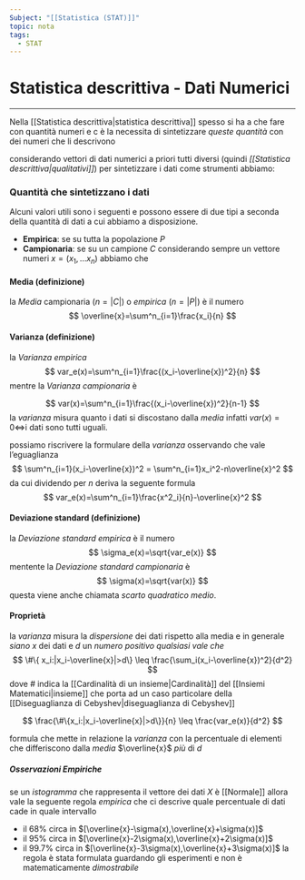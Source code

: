 ```yaml
---
Subject: "[[Statistica (STAT)]]"
topic: nota
tags:
  - STAT
---
```

# Statistica descrittiva - Dati Numerici
---
Nella [[Statistica descrittiva|statistica descrittiva]] spesso si ha a che fare con quantità numeri e c è la necessita di sintetizzare _queste quantità_ con dei numeri che li descrivono


considerando vettori di dati numerici a priori tutti diversi (quindi _[[Statistica descrittiva|qualitativi]]_)  per sintetizzare i dati come strumenti abbiamo:

### Quantità che sintetizzano i dati 
Alcuni valori utili sono i seguenti e possono essere di due tipi a seconda della quantità di dati a cui abbiamo a disposizione.
- **Empirica**: se su tutta la popolazione $P$ 
- **Campionaria**: se su un campione $C$
considerando sempre un vettore numeri $x=(x_{1},\dots x_{n})$ abbiamo che

#### Media (definizione)
la _Media_ campionaria ($n= |C|$) o _empirica_ ($n = |P|$) è il numero$$
    \overline{x}=\sum^n_{i=1}\frac{x_i}{n}
    $$
#### Varianza (definizione)
la _Varianza empirica_$$
var_e(x)=\sum^n_{i=1}\frac{(x_i-\overline{x})^2}{n}
$$mentre la _Varianza campionaria_ è

$$
var(x)=\sum^n_{i=1}\frac{(x_i-\overline{x})^2}{n-1}
$$
la _varianza_ misura quanto i dati si discostano dalla _media_ infatti $var(x)=0 \iff$i dati sono tutti uguali.

possiamo riscrivere la formulare della _varianza_ osservando che vale l’eguaglianza$$
\sum^n_{i=1}(x_i-\overline{x})^2 = \sum^n_{i=1}x_i^2-n\overline{x}^2
$$da cui dividendo per $n$ deriva la seguente formula$$
var_e(x)=\sum^n_{i=1}\frac{x^2_i}{n}-\overline{x}^2
$$

#### Deviazione standard (definizione)
la _Deviazione standard empirica_  è il numero$$
\sigma_e(x)=\sqrt{var_e(x)}
$$
mentente la _Deviazione standard campionaria_ è$$
\sigma(x)=\sqrt{var(x)}
$$
questa viene anche chiamata _scarto quadratico medio_.



#### Proprietà
la _varianza_ misura la _dispersione_ dei dati rispetto alla media e in generale 
_siano_ $x$ dei dati e $d$ un _numero positivo qualsiasi_ 
_vale che_
$$
\#\{ x_i:|x_i-\overline{x}|>d\} \leq \frac{\sum_i(x_i-\overline{x})^2}{d^2}
$$
dove $\#$ indica la [[Cardinalità di un insieme|Cardinalità]] del [[Insiemi Matematici|insieme]] che porta ad un caso particolare della [[Diseguaglianza di Cebyshev|diseguaglianza di Cebyshev]]

$$
\frac{\#\{x_i:|x_i-\overline{x}|>d\}}{n} \leq \frac{var_e(x)}{d^2}
$$

formula che mette in relazione la _varianza_ con la percentuale di elementi che differiscono dalla _media_ $\overline{x}$ _più_ di $d$

##### Osservazioni Empiriche
se un _istogramma_ che rappresenta il vettore dei dati $X$ è [[Normale]] allora vale la seguente regola _empirica_  che ci descrive quale percentuale di dati cade in quale intervallo

- il $68\%$     circa in $[\overline{x}-\sigma(x),\overline{x}+\sigma(x)]$
- il $95\%$    circa in $[\overline{x}-2\sigma(x),\overline{x}+2\sigma(x)]$
- il $99.7\%$ circa in $[\overline{x}-3\sigma(x),\overline{x}+3\sigma(x)]$
la regola è stata formulata guardando gli esperimenti e non è matematicamente _dimostrabile_

